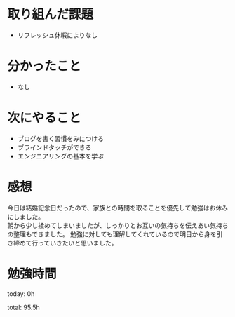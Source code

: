 # 取り組んだ課題
- リフレッシュ休暇によりなし

# 分かったこと
- なし

# 次にやること
- ブログを書く習慣をみにつける
- ブラインドタッチができる
- エンジニアリングの基本を学ぶ

# 感想
今日は結婚記念日だったので、家族との時間を取ることを優先して勉強はお休みにしました。  
朝から少し揉めてしまいましたが、しっかりとお互いの気持ちを伝えあい気持ちの整理もできました。 
勉強に対しても理解してくれているので明日から身を引き締めて行っていきたいと思いました。



# 勉強時間
today: 0h

total: 95.5h
